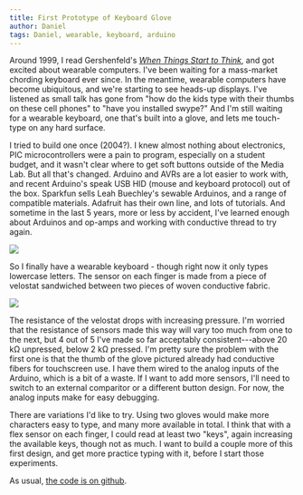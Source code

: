 ```yaml
---
title: First Prototype of Keyboard Glove
author: Daniel
tags: Daniel, wearable, keyboard, arduino
---
```


Around 1999, I read Gershenfeld's
_[When Things Start to Think](http://books.google.com/books?id=EU0Fh97hmksC&printsec=frontcover)_,
and got excited about wearable computers.  I've been waiting for a
mass-market chording keyboard ever since.  In the meantime, wearable
computers have become ubiquitous, and we're starting to see heads-up
displays.  I've listened as small talk has gone from "how do the kids
type with their thumbs on these cell phones" to "have you installed
swype?"  And I'm still waiting for a wearable keyboard, one that's
built into a glove, and lets me touch-type on any hard surface.

I tried to build one once (2004?).  I knew almost nothing about
electronics, PIC microcontrollers were a pain to program, especially
on a student budget, and it wasn't clear where to get soft buttons
outside of the Media Lab.  But all that's changed.  Arduino and AVRs
are a lot easier to work with, and recent Arduino's speak USB HID
(mouse and keyboard protocol) out of the box.  Sparkfun sells Leah
Buechley's sewable Arduinos, and a range of compatible materials.
Adafruit has their own line, and lots of tutorials.  And sometime in
the last 5 years, more or less by accident, I've learned enough about
Arduinos and op-amps and working with conductive thread to try again.

![](https://farm4.staticflickr.com/3788/12365712943_8a23235bd3_z_d.jpg)

So I finally have a wearable keyboard - though right now it only types
lowercase letters.  The sensor on each finger is made from a piece of
velostat sandwiched between two pieces of woven conductive fabric.

![](https://farm4.staticflickr.com/3822/12307449233_a6fae87906_z_d.jpg)

The resistance of the velostat drops with increasing pressure.  I'm
worried that the resistance of sensors made this way will vary too
much from one to the next, but 4 out of 5 I've made so far acceptably
consistent---above 20 kΩ unpressed, below 2 kΩ pressed.  I'm pretty
sure the problem with the first one is that the thumb of the glove
pictured already had conductive fibers for touchscreen use.  I have
them wired to the analog inputs of the Arduino, which is a bit of a
waste.  If I want to add more sensors, I'll need to switch to an
external comparitor or a different button design.  For now, the analog
inputs make for easy debugging.

There are variations I'd like to try.  Using two gloves would make
more characters easy to type, and many more available in total.  I
think that with a flex sensor on each finger, I could read at least
two "keys", again increasing the available keys, though not as much.
I want to build a couple more of this first design, and get more
practice typing with it, before I start those experiments.

As usual, [the code is on github](https://github.com/bergey/handwriting).
